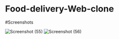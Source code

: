 # Food-delivery-Web-clone

#Screenshots

![Screenshot (55)](https://github.com/user-attachments/assets/ff29c549-264d-4046-88ce-bdd8dabf7ddf)
![Screenshot (56)](https://github.com/user-attachments/assets/4bab0074-e5e7-44e6-ae19-d49b82107074)
